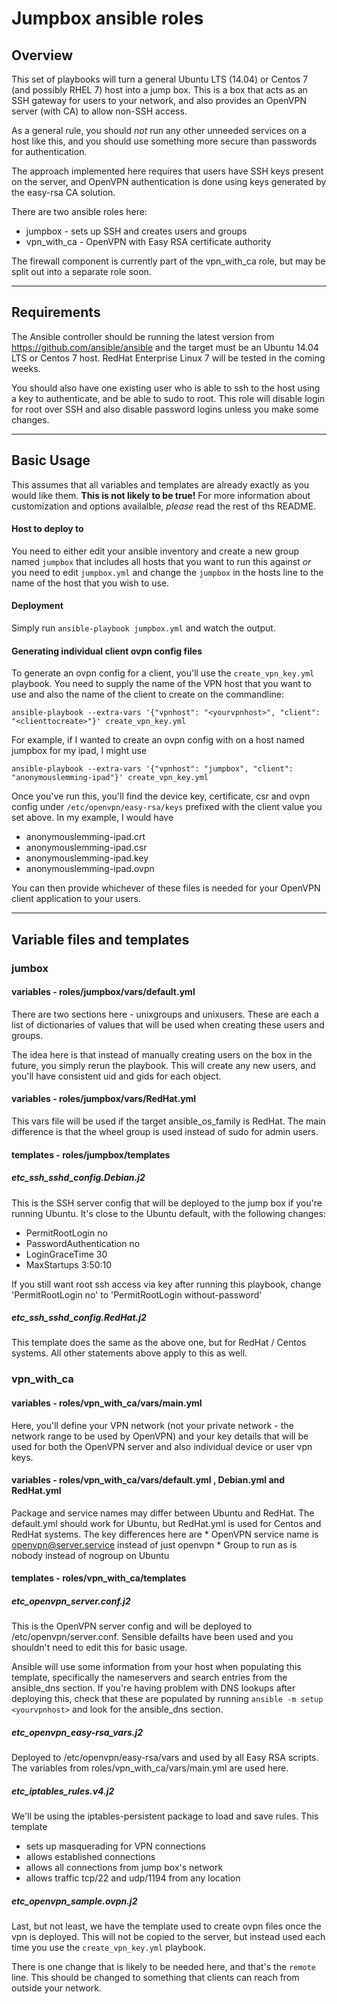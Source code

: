 # Jumpbox ansible roles

## Overview

This set of playbooks will turn a general Ubuntu LTS (14.04) or Centos 7 (and possibly RHEL 7) host into a jump box. This is a box that acts as an SSH gateway for users to your network, and also provides an OpenVPN server (with CA) to allow non-SSH access. 

As a general rule, you should *not* run any other unneeded services on a host like this, and you should use something more secure than passwords for authentication.

The approach implemented here requires that users have SSH keys present on the server, and OpenVPN authentication is done using keys generated by the easy-rsa CA solution.

There are two ansible roles here:

   * jumpbox - sets up SSH and creates users and groups
   * vpn_with_ca - OpenVPN with Easy RSA certificate authority
   
The firewall component is currently part of the vpn_with_ca role, but may be split out into a separate role soon.

---

## Requirements
The Ansible controller should be running the latest version from https://github.com/ansible/ansible and the target must be an Ubuntu 14.04 LTS or Centos 7 host. RedHat Enterprise Linux 7 will be tested in the coming weeks.

You should also have one existing user who is able to ssh to the host using a key to authenticate, and be able to sudo to root. This role will disable login for root over SSH and also disable password logins unless you make some changes.

---

## Basic Usage
This assumes that all variables and templates are already exactly as you would like them. **This is not likely to be true!** For more information about customization and options availalble, *please* read the rest of ths README. 

#### Host to deploy to 
You need to either edit your ansible inventory and create a new group named `jumpbox` that includes all hosts that you want to run this against *or* you need to edit `jumpbox.yml` and change the `jumpbox` in the hosts line to the name of the host that you wish to use.

#### Deployment
Simply run `ansible-playbook jumpbox.yml` and watch the output. 

#### Generating individual client ovpn config files
To generate an ovpn config for a client, you'll use the `create_vpn_key.yml` playbook. You need to supply the name of the VPN host that you want to use and also the name of the client to create on the commandline:

```ansible-playbook --extra-vars '{"vpnhost": "<yourvpnhost>", "client": "<clienttocreate>"}' create_vpn_key.yml```

For example, if I wanted to create an ovpn config with on a host named jumpbox for my ipad, I might use 

```ansible-playbook --extra-vars '{"vpnhost": "jumpbox", "client": "anonymouslemming-ipad"}' create_vpn_key.yml```

Once you've run this, you'll find the device key, certificate, csr and ovpn config under `/etc/openvpn/easy-rsa/keys` prefixed with the client value you set above. In my example, I would have 
   * anonymouslemming-ipad.crt
   * anonymouslemming-ipad.csr
   * anonymouslemming-ipad.key
   * anonymouslemming-ipad.ovpn

You can then provide whichever of these files is needed for your OpenVPN client application to your users.

---

## Variable files and templates 
### jumbox
#### variables - roles/jumpbox/vars/default.yml
There are two sections here - unixgroups and unixusers. These are each a list of dictionaries of values that will be used when creating these users and groups.

The idea here is that instead of manually creating users on the box in the future, you simply rerun the playbook. This will create any new users, and you'll have consistent uid and gids for each object.

#### variables - roles/jumpbox/vars/RedHat.yml
This vars file will be used if the target ansible_os_family is RedHat. The main difference is that the wheel group is used instead of sudo for admin users.

#### templates - roles/jumpbox/templates
##### etc_ssh_sshd_config.Debian.j2 
This is the SSH server config that will be deployed to the jump box if you're running Ubuntu. It's close to the Ubuntu default, with the following changes:
   * PermitRootLogin no
   * PasswordAuthentication no
   * LoginGraceTime 30
   * MaxStartups 3:50:10
   
If you still want root ssh access via key after running this playbook, change 'PermitRootLogin no' to 'PermitRootLogin without-password'

##### etc_ssh_sshd_config.RedHat.j2 
This template does the same as the above one, but for RedHat / Centos systems. All other statements above apply to this as well.

### vpn_with_ca
#### variables - roles/vpn_with_ca/vars/main.yml
Here, you'll define your VPN network (not your private network - the network range to be used by OpenVPN) and your key details that will be used for both the OpenVPN server and also individual device or user vpn keys. 

#### variables - roles/vpn_with_ca/vars/default.yml , Debian.yml and RedHat.yml
Package and service names may differ between Ubuntu and RedHat. The default.yml should work for Ubuntu, but RedHat.yml is used for Centos and RedHat systems. The key differences here are
    * OpenVPN service name is openvpn@server.service instead of just openvpn
	* Group to run as is nobody instead of nogroup on Ubuntu

#### templates - roles/vpn_with_ca/templates
##### etc_openvpn_server.conf.j2
This is the OpenVPN server config and will be deployed to /etc/openvpn/server.conf. Sensible defailts have been used and you shouldn't need to edit this for basic usage. 

Ansible will use some information from your host when populating this template, specifically the nameservers and search entries from the ansible_dns section. If you're having problem with DNS lookups after deploying this, check that these are populated by running `ansible -m setup <yourvpnhost>` and look for the ansible_dns section.
	
##### etc_openvpn_easy-rsa_vars.j2
Deployed to /etc/openvpn/easy-rsa/vars and used by all Easy RSA scripts. The variables from roles/vpn_with_ca/vars/main.yml are used here.

##### etc_iptables_rules.v4.j2
We'll be using the iptables-persistent package to load and save rules. This template 
   * sets up masquerading for VPN connections
   * allows established connections 
   * allows all connections from jump box's network 
   * allows traffic tcp/22 and udp/1194 from any location
   
##### etc_openvpn_sample.ovpn.j2
Last, but not least, we have the template used to create ovpn files once the vpn is deployed. This will not be copied to the server, but instead used each time you use the `create_vpn_key.yml` playbook. 

There is one change that is likely to be needed here, and that's the `remote` line. This should be changed to something that clients can reach from outside your network. 
